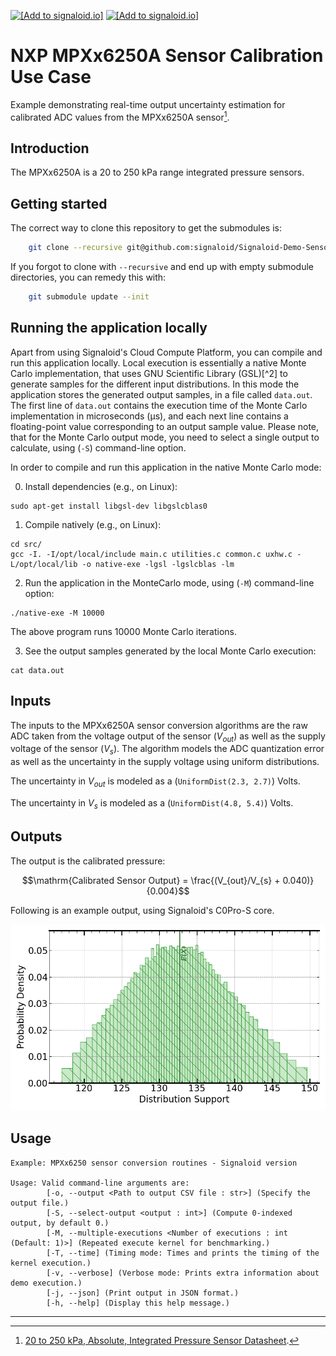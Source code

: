 [<img src="https://assets.signaloid.io/add-to-signaloid-cloud-logo-dark-latest.png#gh-dark-mode-only" alt="[Add to signaloid.io]" height="30">](https://signaloid.io/repositories?connect=https://github.com/signaloid/Signaloid-Demo-Sensors-NXPMPXx6250AConversionRoutines#gh-dark-mode-only)
[<img src="https://assets.signaloid.io/add-to-signaloid-cloud-logo-light-latest.png#gh-light-mode-only" alt="[Add to signaloid.io]" height="30">](https://signaloid.io/repositories?connect=https://github.com/signaloid/Signaloid-Demo-Sensors-NXPMPXx6250AConversionRoutines#gh-light-mode-only)

# NXP MPXx6250A Sensor Calibration Use Case
Example demonstrating real-time output uncertainty estimation for calibrated ADC values from the MPXx6250A sensor[^1].

## Introduction
The MPXx6250A is a 20 to 250 kPa range integrated pressure sensors.

## Getting started

The correct way to clone this repository to get the submodules is:
```sh
	git clone --recursive git@github.com:signaloid/Signaloid-Demo-Sensors-NXPMPXx6250AConversionRoutines.git
```

If you forgot to clone with `--recursive` and end up with empty submodule directories, you can remedy this with:
```sh
	git submodule update --init
```

## Running the application locally
Apart from using Signaloid's Cloud Compute Platform, you can compile and run this application
locally. Local execution is essentially a native Monte Carlo implementation,
that uses GNU Scientific Library (GSL)[^2] to generate samples for the different input distributions.
In this mode the application stores the generated output samples, in a file called `data.out`.
The first line of `data.out` contains the execution time of the Monte Carlo implementation
in microseconds (μs), and each
next line contains a floating-point value corresponding to an output sample value.
Please note, that for the Monte Carlo output mode, you need to select a single output
to calculate, using (`-S`) command-line option.

In order to compile and run this application in the native Monte Carlo mode:

0. Install dependencies (e.g., on Linux):
```
sudo apt-get install libgsl-dev libgslcblas0
```
1. Compile natively (e.g., on Linux):
```
cd src/
gcc -I. -I/opt/local/include main.c utilities.c common.c uxhw.c -L/opt/local/lib -o native-exe -lgsl -lgslcblas -lm
```
2. Run the application in the MonteCarlo mode, using (`-M`) command-line option:
```
./native-exe -M 10000
```
The above program runs 10000 Monte Carlo iterations.

3. See the output samples generated by the local Monte Carlo execution:
```
cat data.out
```

## Inputs
The inputs to the MPXx6250A sensor conversion algorithms are the raw ADC taken from the voltage output of the sensor ($V_{out}$)
as well as the supply voltage of the sensor ($V_{s}$). The algorithm models the ADC quantization error as well as the uncertainty
in the supply voltage using uniform distributions.

The uncertainty in $V_{out}$ is modeled as a (`UniformDist(2.3, 2.7)`) Volts.

The uncertainty in $V_{s}$ is modeled as a (`UniformDist(4.8, 5.4)`) Volts.



## Outputs
The output is the calibrated pressure:
```math
\mathrm{Calibrated Sensor Output} = \frac{(V_{out}/V_{s} + 0.040)}{0.004}
```

Following is an example output, using Signaloid's C0Pro-S core.

![Example output plot](./docs/plots/output-C0-S.png)

## Usage
```
Example: MPXx6250 sensor conversion routines - Signaloid version

Usage: Valid command-line arguments are:
        [-o, --output <Path to output CSV file : str>] (Specify the output file.)
        [-S, --select-output <output : int>] (Compute 0-indexed output, by default 0.)
        [-M, --multiple-executions <Number of executions : int (Default: 1)>] (Repeated execute kernel for benchmarking.)
        [-T, --time] (Timing mode: Times and prints the timing of the kernel execution.)
        [-v, --verbose] (Verbose mode: Prints extra information about demo execution.)
        [-j, --json] (Print output in JSON format.)
        [-h, --help] (Display this help message.)
```



---

[^1]: [20 to 250 kPa, Absolute, Integrated Pressure Sensor Datasheet](https://www.nxp.com/docs/en/data-sheet/MPXH6250A.pdf).

